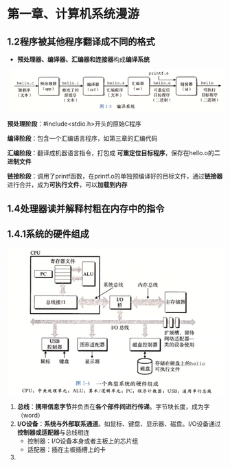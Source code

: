 # 第一章、计算机系统漫游

## 1.2程序被其他程序翻译成不同的格式

* **预处理器、编译器、汇编器和连接器**构成**编译系统**

![image-20211228162949595](1.计算机系统漫游.assets/image-20211228162949595.png)

**预处理阶段**：#include<stdio.h>开头的原始C程序

**编译阶段**：包含一个汇编语言程序，如第三章的汇编代码

**汇编阶段**：翻译成机器语言指令，打包成 **可重定位目标程序**，保存在hello.o的**二进制文件**

**链接阶段**：调用了printf函数，在printf.o的单独预编译好的目标文件，通过**链接器**进行合并，成为**可执行文件**，可以**加载到内存**

## 1.4处理器读并解释村粗在内存中的指令

## 1.4.1系统的硬件组成

![image-20211228163647638](1.计算机系统漫游.assets/image-20211228163647638.png)

1. **总线**：**携带信息字节**并负责在**各个部件间进行传递**。字节块长度，成为字（word）
2. **I/O设备**：**系统与外部联系通道**。如鼠标、键盘、显示器、磁盘。I/O设备通过**控制器或适配器**与总线相连
   * 控制器：I/O设备本身或者主板上的芯片组
   * 适配器：插在主板插槽上的卡
3. 

